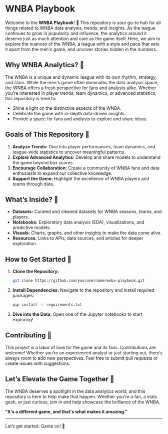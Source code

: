 # WNBA Playbook

Welcome to the **WNBA Playbook**! 🎉 This repository is your go-to hub for all things related to WNBA data analysis, trends, and insights. As the league continues to grow in popularity and influence, the analytics around it deserve just as much attention and care as the game itself. Here, we aim to explore the nuances of the WNBA, a league with a style and pace that sets it apart from the men's game, and uncover stories hidden in the numbers.

## Why WNBA Analytics? 🤔

The WNBA is a unique and dynamic league with its own rhythm, strategy, and stars. While the men's game often dominates the data analysis space, the WNBA offers a fresh perspective for fans and analysts alike. Whether you're interested in player trends, team dynamics, or advanced statistics, this repository is here to:

- Shine a light on the distinctive aspects of the WNBA.
- Celebrate the game with in-depth data-driven insights.
- Provide a space for fans and analysts to explore and share ideas.

## Goals of This Repository 🏀

1. **Analyze Trends:** Dive into player performances, team dynamics, and league-wide statistics to uncover meaningful patterns.
2. **Explore Advanced Analytics:** Develop and share models to understand the game beyond box scores.
3. **Encourage Collaboration:** Create a community of WNBA fans and data enthusiasts to expand our collective knowledge.
4. **Support the Game:** Highlight the excellence of WNBA players and teams through data.

## What’s Inside? 📂

- **Datasets:** Curated and cleaned datasets for WNBA seasons, teams, and players.
- **Notebooks:** Exploratory data analysis (EDA), visualizations, and predictive models.
- **Visuals:** Charts, graphs, and other insights to make the data come alive.
- **Resources:** Links to APIs, data sources, and articles for deeper exploration.

## How to Get Started 🚀

1. **Clone the Repository:**
   ```bash
   git clone https://github.com/yourusername/wnba-playbook.git
   ```

2. **Install Dependencies:**
   Navigate to the repository and install required packages:
   ```bash
   pip install -r requirements.txt
   ```

3. **Dive into the Data:**
   Open one of the Jupyter notebooks to start exploring!

## Contributing 🤝

This project is a labor of love for the game and its fans. Contributions are welcome! Whether you’re an experienced analyst or just starting out, there’s always room to add new perspectives. Feel free to submit pull requests or create issues with suggestions.

## Let’s Elevate the Game Together 🌟

The WNBA deserves a spotlight in the data analytics world, and this repository is here to help make that happen. Whether you're a fan, a stats geek, or just curious, join in and help showcase the brilliance of the WNBA.

**"It's a different game, and that's what makes it amazing."**

---

Let’s get started. Game on! 🏀

